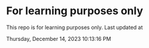 # For learning purposes only
This repo is for learning purposes only.
Last updated at

Thursday, December 14, 2023 10:13:16 PM


